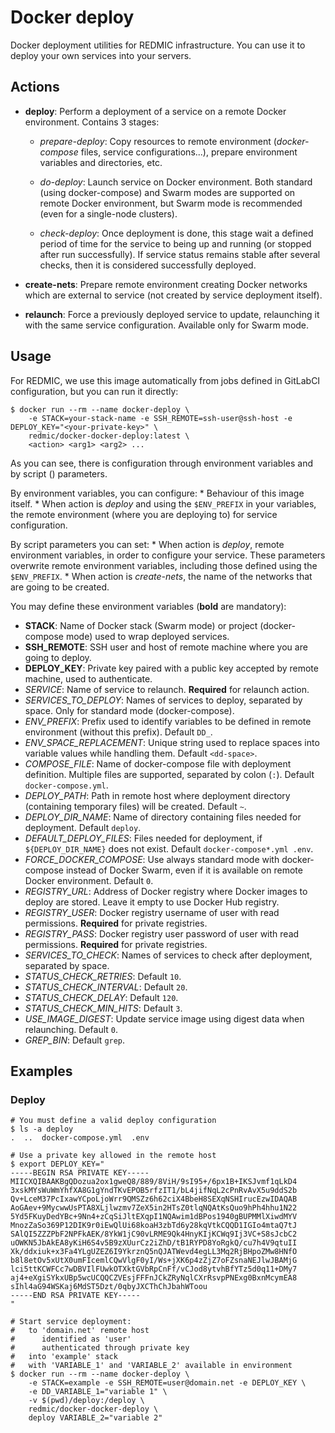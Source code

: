 # Docker deploy

Docker deployment utilities for REDMIC infrastructure. You can use it to deploy your own services into your servers.

## Actions

* **deploy**: Perform a deployment of a service on a remote Docker environment. Contains 3 stages:

  * *prepare-deploy*: Copy resources to remote environment (*docker-compose* files, service configurations...), prepare environment variables and directories, etc.

  * *do-deploy*: Launch service on Docker environment. Both standard (using docker-compose) and Swarm modes are supported on remote Docker environment, but Swarm mode is recommended (even for a single-node clusters).

  * *check-deploy*: Once deployment is done, this stage wait a defined period of time for the service to being up and running (or stopped after run successfully). If service status remains stable after several checks, then it is considered successfully deployed.

* **create-nets**: Prepare remote environment creating Docker networks which are external to service (not created by service deployment itself).

* **relaunch**: Force a previously deployed service to update, relaunching it with the same service configuration. Available only for Swarm mode.

## Usage

For REDMIC, we use this image automatically from jobs defined in GitLabCI configuration, but you can run it directly:

```
$ docker run --rm --name docker-deploy \
	-e STACK=your-stack-name -e SSH_REMOTE=ssh-user@ssh-host -e DEPLOY_KEY="<your-private-key>" \
	redmic/docker-docker-deploy:latest \
	<action> <arg1> <arg2> ...
```

As you can see, there is configuration through environment variables and by script (<action>) parameters.

By environment variables, you can configure:
	* Behaviour of this image itself.
	* When action is *deploy* and using the `$ENV_PREFIX` in your variables, the remote environment (where you are deploying to) for service configuration.

By script parameters you can set:
	* When action is *deploy*, remote environment variables, in order to configure your service. These parameters overwrite remote environment variables, including those defined using the `$ENV_PREFIX`.
	* When action is *create-nets*, the name of the networks that are going to be created.

You may define these environment variables (**bold** are mandatory):

* **STACK**: Name of Docker stack (Swarm mode) or project (docker-compose mode) used to wrap deployed services.
* **SSH_REMOTE**: SSH user and host of remote machine where you are going to deploy.
* **DEPLOY_KEY**: Private key paired with a public key accepted by remote machine, used to authenticate.
* *SERVICE*: Name of service to relaunch. **Required** for relaunch action.
* *SERVICES_TO_DEPLOY*: Names of services to deploy, separated by space. Only for standard mode (docker-compose).
* *ENV_PREFIX*: Prefix used to identify variables to be defined in remote environment (without this prefix). Default `DD_`.
* *ENV_SPACE_REPLACEMENT*: Unique string used to replace spaces into variable values while handling them. Default `<dd-space>`.
* *COMPOSE_FILE*: Name of docker-compose file with deployment definition. Multiple files are supported, separated by colon (`:`). Default `docker-compose.yml`.
* *DEPLOY_PATH*: Path in remote host where deployment directory (containing temporary files) will be created. Default `~`.
* *DEPLOY_DIR_NAME*: Name of directory containing files needed for deployment. Default `deploy`.
* *DEFAULT_DEPLOY_FILES*: Files needed for deployment, if `${DEPLOY_DIR_NAME}` does not exist. Default `docker-compose*.yml .env`.
* *FORCE_DOCKER_COMPOSE*: Use always standard mode with docker-compose instead of Docker Swarm, even if it is available on remote Docker environment. Default `0`.
* *REGISTRY_URL*: Address of Docker registry where Docker images to deploy are stored. Leave it empty to use Docker Hub registry.
* *REGISTRY_USER*: Docker registry username of user with read permissions. **Required** for private registries.
* *REGISTRY_PASS*: Docker registry user password of user with read permissions. **Required** for private registries.
* *SERVICES_TO_CHECK*: Names of services to check after deployment, separated by space.
* *STATUS_CHECK_RETRIES*: Default `10`.
* *STATUS_CHECK_INTERVAL*: Default `20`.
* *STATUS_CHECK_DELAY*: Default `120`.
* *STATUS_CHECK_MIN_HITS*: Default `3`.
* *USE_IMAGE_DIGEST*: Update service image using digest data when relaunching. Default `0`.
* *GREP_BIN*: Default `grep`.

## Examples

### Deploy

```
# You must define a valid deploy configuration
$ ls -a deploy
.  ..  docker-compose.yml  .env

# Use a private key allowed in the remote host
$ export DEPLOY_KEY="
-----BEGIN RSA PRIVATE KEY-----
MIICXQIBAAKBgQDozua2ox1gweQ8/889/8ViH/9sI95+/6px1B+IKSJvmf1qLkD4
3xskMYsWuWmYhfXA8G1gYndTKvEPOB5rfzIT1/bL4jifNqL2cPnRvAvX5u9ddS2b
Qv+LceM37PcIxawYCpoLjoWrr9QMSZz6h62ciX4BbeH8SEXqNSHIrucEzwIDAQAB
AoGAev+9MycwwUsPTA8XLjlwzmv7ZeX5in2HTsZ0tlqNQAtKsQuo9hPh4hhu1N22
5Yd5FKuyDedYBc+9Nn4+zCqSiJltEXqpI1NQAwim1dBPos1940gBUPMMlXiwdMYV
MnozZaSo369P12DIK9r0iEwQlUi68koaH3zbTd6y28kqVtkCQQD1IGIo4mtaQ7tJ
SAlQI5ZZZPbF2NPFkAEK/8YkW1jC90vLRME9Qk4HnyKIjKCWq9Ij3VC+S8sJcbC2
uOWKN5JbAkEA8yKiH6S4v5B9zXUurCz2iZhD/tB1RYPD8YoRgkQ/cu7h4V9qtuII
Xk/ddxiuk+x3Fa4YLgUZEZ6I9YkrznQ5nQJATWevd4egLL3Mq2RjBHpoZMw8HNfO
b8l8etOv5xUtX0umFIcemlCQwVlgF0yI/Ws+jXK6p4zZjZ7oFZsnaNEJlwJBAMjG
lci5ttKCWFCc7wDBVIlFUwkOTXktGVbRpCnFf/vCJod8ytvhBfYTz5d0q11+DMy7
aj4+eXgiSYkxUBp5wcUCQQCZVEsjFFFnJCkZRyNqlCXrRsvpPNExg0BxnMcymEA8
sIhl4aG94WSKaj6MdST5Dzt/0qbyJXCThChJbahWToou
-----END RSA PRIVATE KEY-----
"

# Start service deployment:
#   to 'domain.net' remote host
#      identified as 'user'
#      authenticated through private key
#   into 'example' stack
#   with 'VARIABLE_1' and 'VARIABLE_2' available in environment
$ docker run --rm --name docker-deploy \
	-e STACK=example -e SSH_REMOTE=user@domain.net -e DEPLOY_KEY \
	-e DD_VARIABLE_1="variable 1" \
	-v $(pwd)/deploy:/deploy \
	redmic/docker-docker-deploy \
	deploy VARIABLE_2="variable 2"
```
